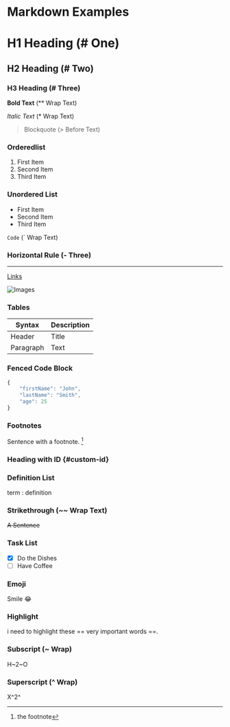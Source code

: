 # Markdown Examples

# H1 Heading (# One)

## H2 Heading (# Two)

### H3 Heading (# Three)

**Bold Text** (\*\* Wrap Text)

_Italic Text_ (\* Wrap Text)

> Blockquote (> Before Text)

### Orderedlist

1. First Item
2. Second Item
3. Third Item

### Unordered List

- First Item
- Second Item
- Third Item

`Code` (` Wrap Text)

### Horizontal Rule (- Three)

---

[Links](https://twitter.com/WolfJack24)

![Images](https://www.shutterstock.com/image-photo/portrait-arctic-wolf-isolated-on-black-2253808543)

### Tables

| Syntax    | Description |
| --------- | ----------- |
| Header    | Title       |
| Paragraph | Text        |

### Fenced Code Block

```js
{
    "firstName": "John",
    "lastName": "Smith",
    "age": 25
}
```

### Footnotes

Sentence with a footnote.
[^1]

[^1]: the footnote

### Heading with ID {#custom-id}

### Definition List

term
: definition

### Strikethrough (~~ Wrap Text)

~~A Sentence~~

### Task List

- [x] Do the Dishes
- [ ] Have Coffee

### Emoji

Smile :joy:

### Highlight

i need to highlight these == very important words ==.

### Subscript (~ Wrap)

H~2~O

### Superscript (^ Wrap)

X^2^
